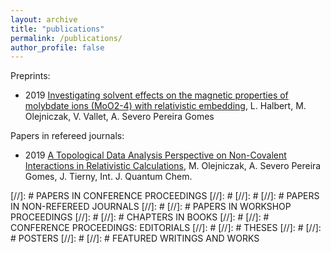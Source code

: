 ```yaml
---
layout: archive
title: "publications"
permalink: /publications/
author_profile: false
---
```


Preprints:

* 2019 [Investigating solvent effects on the magnetic properties of molybdate ions (MoO2-4) with relativistic embedding](https://arxiv.org/abs/1912.06192), L. Halbert, M. Olejniczak, V. Vallet, A. Severo Pereira Gomes


Papers in refereed journals:

* 2019 [A Topological Data Analysis Perspective on Non-Covalent Interactions in Relativistic Calculations](../research/published/tda_rho_ijqc2019), M. Olejniczak, A. Severo Pereira Gomes, J. Tierny, Int. J. Quantum Chem.



[//]: # PAPERS IN CONFERENCE PROCEEDINGS
[//]: # 
[//]: # 
[//]: # PAPERS IN NON-REFEREED JOURNALS
[//]: # 
[//]: # PAPERS IN WORKSHOP PROCEEDINGS
[//]: # 
[//]: # CHAPTERS IN BOOKS
[//]: # 
[//]: # CONFERENCE PROCEEDINGS: EDITORIALS
[//]: # 
[//]: # THESES
[//]: # 
[//]: # POSTERS
[//]: # 
[//]: # FEATURED WRITINGS AND WORKS


